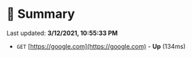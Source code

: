 # 📖 Summary
Last updated: **3/12/2021, 10:55:33 PM**

- `GET` [https://google.com](https://google.com) - **Up** (134ms)

